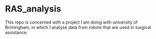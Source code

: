 # RAS_analysis
This  repo is concerned with a project I am doing with university of Brimingham, in which I analyse data from robots that are used in surgical assistance.
